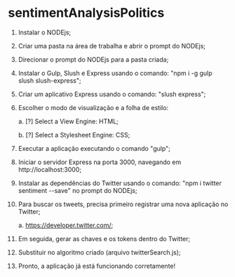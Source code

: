 # sentimentAnalysisPolitics

1. Instalar o NODEjs;  

2. Criar uma pasta na área de trabalha e abrir o prompt do NODEjs;  

3. Direcionar o prompt do NODEjs para a pasta criada;  

4. Instalar o Gulp, Slush e Express usando o comando: "npm i -g gulp slush slush-express";  

5. Criar um aplicativo Express usando o comando: "slush express";  

6. Escolher o modo de visualização e a folha de estilo:  

    a. [?] Select a View Engine: HTML;  
    
    b. [?] Select a Stylesheet Engine: CSS;  
    
7. Executar a aplicação executando o comando "gulp";  

8. Iniciar o servidor Express na porta 3000, navegando em http://localhost:3000;  

9. Instalar as dependências do Twitter usando o comando: "npm i twitter sentiment --save" no prompt do NODEjs;  

10. Para buscar os tweets, precisa primeiro registrar uma nova aplicação no Twitter;  

    a. https://developer.twitter.com/;  
    
11. Em seguida, gerar as chaves e os tokens dentro do Twitter;  

12. Substituir no algoritmo criado (arquivo twitterSearch.js);  

13. Pronto, a aplicação já está funcionando corretamente!  
